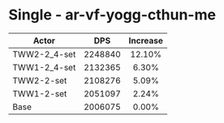 # Single - ar-vf-yogg-cthun-me
| Actor | DPS | Increase |
|---|:---:|:---:|
|TWW2-2_4-set|2248840|12.10%|
|TWW1-2_4-set|2132365|6.30%|
|TWW2-2-set|2108276|5.09%|
|TWW1-2-set|2051097|2.24%|
|Base|2006075|0.00%|
